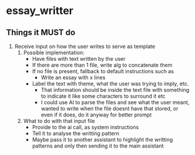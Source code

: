 # essay_writter

## Things it MUST do

1. Receive input on how the user writes to serve as template
    1. Possible implementation:
        - Have files with text written by the user
        - If there are more than 1 file, write alg to concatenate them
        - If no file is present, fallback to default instructions such as
            - Write an essay with x lines
        - Label the text with theme, what the user was trying to imply, etc.
            - That information should be inside the text file with something to indicate it
              like some characters to surround it etc
            - I could use AI to parse the files and see what the user meant, wanted to
              write when the file doesnt have that stored, or even if it does, do it
              anyway for better prompt
    2. What to do with that input file
        - Provide to the ai call, as system instructions
        - Tell it to analyse the writting pattern
        - Maybe pass it to another assistant to highlight the writting patterns
          and only then sending it to the main assistant
